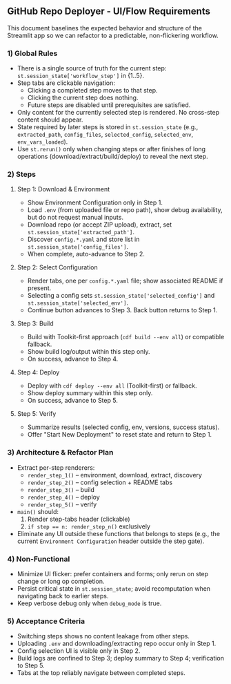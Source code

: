 ## GitHub Repo Deployer - UI/Flow Requirements

This document baselines the expected behavior and structure of the Streamlit app so we can refactor to a predictable, non-flickering workflow.

### 1) Global Rules
- There is a single source of truth for the current step: `st.session_state['workflow_step']` in {1..5}.
- Step tabs are clickable navigation:
  - Clicking a completed step moves to that step.
  - Clicking the current step does nothing.
  - Future steps are disabled until prerequisites are satisfied.
- Only content for the currently selected step is rendered. No cross-step content should appear.
- State required by later steps is stored in `st.session_state` (e.g., `extracted_path`, `config_files`, `selected_config`, `selected_env`, `env_vars_loaded`).
- Use `st.rerun()` only when changing steps or after finishes of long operations (download/extract/build/deploy) to reveal the next step.

### 2) Steps
1. Step 1: Download & Environment
   - Show Environment Configuration only in Step 1.
   - Load `.env` (from uploaded file or repo path), show debug availability, but do not request manual inputs.
   - Download repo (or accept ZIP upload), extract, set `st.session_state['extracted_path']`.
   - Discover `config.*.yaml` and store list in `st.session_state['config_files']`.
   - When complete, auto-advance to Step 2.

2. Step 2: Select Configuration
   - Render tabs, one per `config.*.yaml` file; show associated README if present.
   - Selecting a config sets `st.session_state['selected_config']` and `st.session_state['selected_env']`.
   - Continue button advances to Step 3. Back button returns to Step 1.

3. Step 3: Build
   - Build with Toolkit-first approach (`cdf build --env all`) or compatible fallback.
   - Show build log/output within this step only.
   - On success, advance to Step 4.

4. Step 4: Deploy
   - Deploy with `cdf deploy --env all` (Toolkit-first) or fallback.
   - Show deploy summary within this step only.
   - On success, advance to Step 5.

5. Step 5: Verify
   - Summarize results (selected config, env, versions, success status).
   - Offer "Start New Deployment" to reset state and return to Step 1.

### 3) Architecture & Refactor Plan
- Extract per-step renderers:
  - `render_step_1()` – environment, download, extract, discovery
  - `render_step_2()` – config selection + README tabs
  - `render_step_3()` – build
  - `render_step_4()` – deploy
  - `render_step_5()` – verify
- `main()` should:
  1) Render step-tabs header (clickable) 
  2) `if step == n: render_step_n()` exclusively
- Eliminate any UI outside these functions that belongs to steps (e.g., the current `Environment Configuration` header outside the step gate).

### 4) Non-Functional
- Minimize UI flicker: prefer containers and forms; only rerun on step change or long op completion.
- Persist critical state in `st.session_state`; avoid recomputation when navigating back to earlier steps.
- Keep verbose debug only when `debug_mode` is true.

### 5) Acceptance Criteria
- Switching steps shows no content leakage from other steps.
- Uploading `.env` and downloading/extracting repo occur only in Step 1.
- Config selection UI is visible only in Step 2.
- Build logs are confined to Step 3; deploy summary to Step 4; verification to Step 5.
- Tabs at the top reliably navigate between completed steps.


